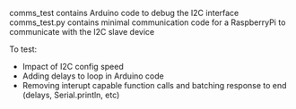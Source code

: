 comms_test contains Arduino code to debug the I2C interface
comms_test.py contains minimal communication code for a RaspberryPi to communicate with the I2C slave device

To test:
 - Impact of I2C config speed
 - Adding delays to loop in Arduino code
 - Removing interupt capable function calls and batching response to end (delays, Serial.println, etc)